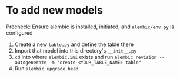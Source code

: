 # To add new models

Precheck: Ensure alembic is installed, initiated, and `alembic/env.py` is configured

1. Create a new `table.py` and define the table there
2. Import that model into this directory's `__init__.py`
3. `cd` into where `alembic.ini` exists and run `alembic revision --autogenerate -m "create <YOUR_TABLE_NAME> table"`
4. Run `alembic upgrade head`
